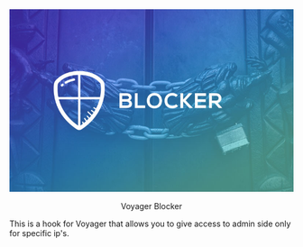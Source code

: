 <div align="center">
 <img width="700" src="/cover.jpg?raw=true">
</div>



<div>
<p align="center"> Voyager Blocker</p>
</div>
This is a hook for Voyager that allows you to give access to admin side only for specific ip's.
